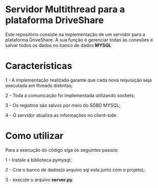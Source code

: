 # Servidor <strong>Multithread</strong> para a plataforma DriveShare
Este repositório consiste na implementação de um servidor para a plataforma DriveShare. A sua função é gerenciar todas as conexões
e salvar todos os dados no banco de dados <strong>MYSQL</strong>

# Caracteristicas
1 - A implementação realizada garante que cada nova requisição seja executada em threads distintas;

2 - Toda a comunicação foi implementada utilizando sockets;

3 - Os registros são salvos por meio do SGBD MYSQL;

4 - O servidor atualiza as informações no client-side.

# Como utilizar

Para a execução do código siga os seguintes passos:

1 - Instale a biblioteca pymysql;

2 - Crie o banco de dados(o arquivo sql esta junto com o projeto);

3 - execute o arquivo <strong>server.py</strong>.
